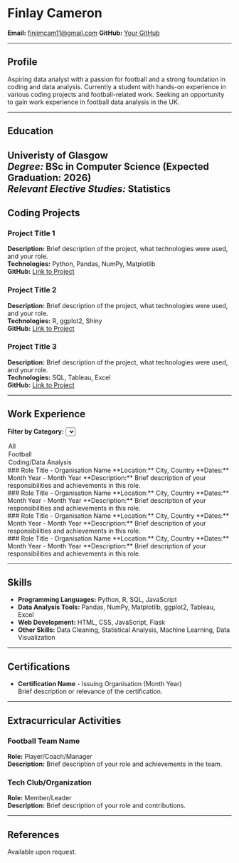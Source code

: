 # Finlay Cameron
**Email:** finjimcam11@gmail.com
**GitHub:** [Your GitHub](https://github.com/finjimcam)  

---

## Profile
Aspiring data analyst with a passion for football and a strong foundation in coding and data analysis. Currently a student with hands-on experience in various coding projects and football-related work. Seeking an opportunity to gain work experience in football data analysis in the UK.

---

## Education
**Univeristy of Glasgow**  
*Degree:* BSc in Computer Science (Expected Graduation: 2026)  
*Relevant Elective Studies:* Statistics
---

## Coding Projects
### Project Title 1
**Description:** Brief description of the project, what technologies were used, and your role.  
**Technologies:** Python, Pandas, NumPy, Matplotlib  
**GitHub:** [Link to Project](https://github.com/yourprofile/project1)

### Project Title 2
**Description:** Brief description of the project, what technologies were used, and your role.  
**Technologies:** R, ggplot2, Shiny  
**GitHub:** [Link to Project](https://github.com/yourprofile/project2)

### Project Title 3
**Description:** Brief description of the project, what technologies were used, and your role.  
**Technologies:** SQL, Tableau, Excel  
**GitHub:** [Link to Project](https://github.com/yourprofile/project3)

---

## Work Experience

<!-- Dropdown Menu for Filtering -->
**Filter by Category:**
<select id="categoryFilter" onchange="filterExperience()">
  <option value="all">All</option>
  <option value="football">Football</option>
  <option value="coding">Coding/Data Analysis</option>
</select>

<div id="workExperience">
  <div class="experience football">
    ### Role Title - Organisation Name
    **Location:** City, Country  
    **Dates:** Month Year - Month Year  
    **Description:** Brief description of your responsibilities and achievements in this role.
  </div>

  <div class="experience football">
    ### Role Title - Organisation Name
    **Location:** City, Country  
    **Dates:** Month Year - Month Year  
    **Description:** Brief description of your responsibilities and achievements in this role.
  </div>

  <div class="experience coding">
    ### Role Title - Organisation Name
    **Location:** City, Country  
    **Dates:** Month Year - Month Year  
    **Description:** Brief description of your responsibilities and achievements in this role.
  </div>

  <div class="experience coding">
    ### Role Title - Organisation Name
    **Location:** City, Country  
    **Dates:** Month Year - Month Year  
    **Description:** Brief description of your responsibilities and achievements in this role.
  </div>
</div>

<script>
function filterExperience() {
  var filter = document.getElementById("categoryFilter").value;
  var experiences = document.getElementsByClassName("experience");

  for (var i = 0; i < experiences.length; i++) {
    if (filter === "all") {
      experiences[i].style.display = "block";
    } else {
      if (experiences[i].classList.contains(filter)) {
        experiences[i].style.display = "block";
      } else {
        experiences[i].style.display = "none";
      }
    }
  }
}
</script>

---

## Skills
- **Programming Languages:** Python, R, SQL, JavaScript
- **Data Analysis Tools:** Pandas, NumPy, Matplotlib, ggplot2, Tableau, Excel
- **Web Development:** HTML, CSS, JavaScript, Flask
- **Other Skills:** Data Cleaning, Statistical Analysis, Machine Learning, Data Visualization

---

## Certifications
- **Certification Name** - Issuing Organisation (Month Year)  
  Brief description or relevance of the certification.

---

## Extracurricular Activities
### Football Team Name
**Role:** Player/Coach/Manager  
**Description:** Brief description of your role and achievements in the team.

### Tech Club/Organization
**Role:** Member/Leader  
**Description:** Brief description of your role and contributions.

---

## References
Available upon request.
